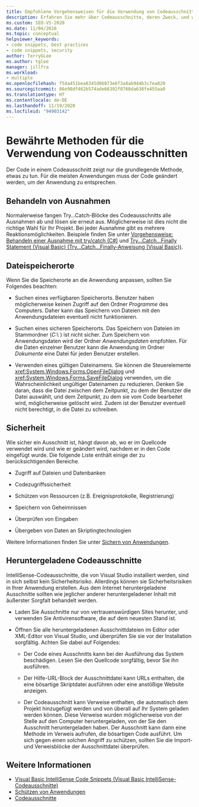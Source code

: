 ```yaml
---
title: Empfohlene Vorgehensweisen für die Verwendung von Codeausschnitten
description: Erfahren Sie mehr über Codeausschnitte, deren Zweck, und wie Sie sie am besten für Ihre Anwendung verwenden können.
ms.custom: SEO-VS-2020
ms.date: 11/04/2016
ms.topic: conceptual
helpviewer_keywords:
- code snippets, best practices
- code snippets, security
author: TerryGLee
ms.author: tglee
manager: jillfra
ms.workload:
- multiple
ms.openlocfilehash: f54a451bea8345d06073e6f3a8ab944b3c7ea820
ms.sourcegitcommit: 86e98df462b574ade66392f8760da638fe455aa0
ms.translationtype: HT
ms.contentlocale: de-DE
ms.lasthandoff: 11/19/2020
ms.locfileid: "94903142"
---
```

# <a name="best-practices-for-using-code-snippets"></a>Bewährte Methoden für die Verwendung von Codeausschnitten

Der Code in einem Codeausschnitt zeigt nur die grundlegende Methode, etwas zu tun. Für die meisten Anwendungen muss der Code geändert werden, um der Anwendung zu entsprechen.

## <a name="handling-exceptions"></a>Behandeln von Ausnahmen

Normalerweise fangen Try…Catch-Blöcke des Codeausschnitts alle Ausnahmen ab und lösen sie erneut aus. Möglicherweise ist dies nicht die richtige Wahl für Ihr Projekt. Bei jeder Ausnahme gibt es mehrere Reaktionsmöglichkeiten. Beispiele finden Sie unter [Vorgehensweise: Behandeln einer Ausnahme mit try/catch (C#)](/dotnet/csharp/programming-guide/exceptions/how-to-handle-an-exception-using-try-catch) und [Try...Catch...Finally Statement (Visual Basic) (Try...Catch...Finally-Anweisung (Visual Basic))](/dotnet/visual-basic/language-reference/statements/try-catch-finally-statement).

## <a name="file-locations"></a>Dateispeicherorte

Wenn Sie die Speicherorte an die Anwendung anpassen, sollten Sie Folgendes beachten:

- Suchen eines verfügbaren Speicherorts. Benutzer haben möglicherweise keinen Zugriff auf den Ordner *Programme* des Computers. Daher kann das Speichern von Dateien mit den Anwendungsdateien eventuell nicht funktionieren.

- Suchen eines sicheren Speicherorts. Das Speichern von Dateien im Stammordner (*C:\\* ) ist nicht sicher. Zum Speichern von Anwendungsdaten wird der Ordner *Anwendungsdaten* empfohlen. Für die Daten einzelner Benutzer kann die Anwendung im Ordner *Dokumente* eine Datei für jeden Benutzer erstellen.

- Verwenden eines gültigen Dateinamens. Sie können die Steuerelemente <xref:System.Windows.Forms.OpenFileDialog> und <xref:System.Windows.Forms.SaveFileDialog> verwenden, um die Wahrscheinlichkeit ungültiger Dateinamen zu reduzieren. Denken Sie daran, dass die Datei zwischen dem Zeitpunkt, zu dem der Benutzer die Datei auswählt, und dem Zeitpunkt, zu dem sie vom Code bearbeitet wird, möglicherweise gelöscht wird. Zudem ist der Benutzer eventuell nicht berechtigt, in die Datei zu schreiben.

## <a name="security"></a>Sicherheit

Wie sicher ein Ausschnitt ist, hängt davon ab, wo er im Quellcode verwendet wird und wie er geändert wird, nachdem er in den Code eingefügt wurde. Die folgende Liste enthält einige der zu berücksichtigenden Bereiche.

- Zugriff auf Dateien und Datenbanken

- Codezugriffssicherheit

- Schützen von Ressourcen (z.B. Ereignisprotokolle, Registrierung)

- Speichern von Geheimnissen

- Überprüfen von Eingaben

- Übergeben von Daten an Skriptingtechnologien

Weitere Informationen finden Sie unter [Sichern von Anwendungen](../ide/securing-applications.md).

## <a name="downloaded-code-snippets"></a>Heruntergeladene Codeausschnitte

IntelliSense-Codeausschnitte, die von Visual Studio installiert werden, sind in sich selbst kein Sicherheitsrisiko. Allerdings können sie Sicherheitsrisiken in Ihrer Anwendung erstellen. Aus dem Internet heruntergeladene Ausschnitte sollten wie jeglicher anderer heruntergeladener Inhalt mit äußerster Sorgfalt behandelt werden.

- Laden Sie Ausschnitte nur von vertrauenswürdigen Sites herunter, und verwenden Sie Antivirensoftware, die auf dem neuesten Stand ist.

- Öffnen Sie alle heruntergeladenen Ausschnittdateien im Editor oder XML-Editor von Visual Studio, und überprüfen Sie sie vor der Installation sorgfältig. Achten Sie dabei auf Folgendes:

  - Der Code eines Ausschnitts kann bei der Ausführung das System beschädigen. Lesen Sie den Quellcode sorgfältig, bevor Sie ihn ausführen.

  - Der Hilfe-URL-Block der Ausschnittdatei kann URLs enthalten, die eine bösartige Skriptdatei ausführen oder eine anstößige Website anzeigen.

  - Der Codeausschnitt kann Verweise enthalten, die automatisch dem Projekt hinzugefügt werden und von überall auf Ihr System geladen werden können. Diese Verweise wurden möglicherweise von der Stelle auf den Computer heruntergeladen, von der Sie den Ausschnitt heruntergeladen haben. Der Ausschnitt kann dann eine Methode im Verweis aufrufen, die bösartigen Code ausführt. Um sich gegen einen solchen Angriff zu schützen, sollten Sie die Import- und Verweisblöcke der Ausschnittdatei überprüfen.

## <a name="see-also"></a>Weitere Informationen

- [Visual Basic IntelliSense Code Snippets (Visual Basic IntelliSense-Codeausschnitte)](/dotnet/visual-basic/developing-apps/using-ide/intellisense-code-snippets)
- [Schützen von Anwendungen](../ide/securing-applications.md)
- [Codeausschnitte](../ide/code-snippets.md)
